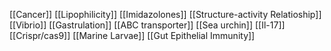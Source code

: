 [[Cancer]]
[[Lipophilicity]]
[[Imidazolones]]
[[Structure-activity Relatioship]]
[[Vibrio]]
[[Gastrulation]]
[[ABC transporter]]
[[Sea urchin]]
[[Il-17]]
[[Crispr/cas9]]
[[Marine Larvae]]
[[Gut Epithelial Immunity]]
